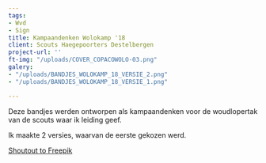 ```yaml
---
tags:
- Wvd
- Sign
title: Kampaandenken Wolokamp '18
client: Scouts Haegepoorters Destelbergen
project-url: ''
ft-img: "/uploads/COVER_COPACOWOLO-03.png"
galery:
- "/uploads/BANDJES_WOLOKAMP_18_VERSIE_2.png"
- "/uploads/BANDJES_WOLOKAMP_18_VERSIE_1.png"

---
```

Deze bandjes werden ontworpen als kampaandenken voor de woudlopertak van de scouts waar ik leiding geef.

Ik maakte 2 versies, waarvan de eerste gekozen werd.

[Shoutout to Freepik](http://www.freepik.com/)